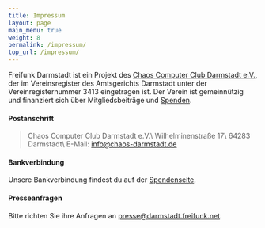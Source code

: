 ```yaml
---
title: Impressum
layout: page
main_menu: true
weight: 8
permalink: /impressum/
top_url: /impressum/
---
```


Freifunk Darmstadt ist ein Projekt des [Chaos Computer Club Darmstadt e.V.](https://www.chaos-darmstadt.de), der im Vereinsregister des Amtsgerichts Darmstadt unter der Vereinregisternummer 3413 eingetragen ist. Der Verein ist gemeinnützig und finanziert sich über Mitgliedsbeiträge und [Spenden](/mitmachen/spenden/).

#### Postanschrift
> Chaos Computer Club Darmstadt e.V.\\
> Wilhelminenstraße 17\\
> 64283 Darmstadt\\
> E-Mail: info@chaos-darmstadt.de

#### Bankverbindung
Unsere Bankverbindung findest du auf der [Spendenseite](/mitmachen/spenden/).

#### Presseanfragen
Bitte richten Sie ihre Anfragen an [presse@darmstadt.freifunk.net](mailto:presse@darmstadt.freifunk.net).
